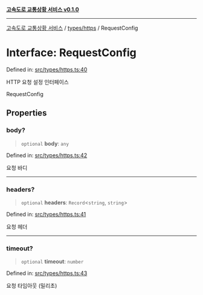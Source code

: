 [**고속도로 교통상황 서비스 v0.1.0**](../../../README.md)

***

[고속도로 교통상황 서비스](../../../modules.md) / [types/https](../README.md) / RequestConfig

# Interface: RequestConfig

Defined in: [src/types/https.ts:40](https://github.com/ksheyon123/road-status-preview/blob/d56258a23fae54155a9cd30000ae39fff6269a67/src/types/https.ts#L40)

HTTP 요청 설정 인터페이스

 RequestConfig

## Properties

### body?

> `optional` **body**: `any`

Defined in: [src/types/https.ts:42](https://github.com/ksheyon123/road-status-preview/blob/d56258a23fae54155a9cd30000ae39fff6269a67/src/types/https.ts#L42)

요청 바디

***

### headers?

> `optional` **headers**: `Record`\<`string`, `string`\>

Defined in: [src/types/https.ts:41](https://github.com/ksheyon123/road-status-preview/blob/d56258a23fae54155a9cd30000ae39fff6269a67/src/types/https.ts#L41)

요청 헤더

***

### timeout?

> `optional` **timeout**: `number`

Defined in: [src/types/https.ts:43](https://github.com/ksheyon123/road-status-preview/blob/d56258a23fae54155a9cd30000ae39fff6269a67/src/types/https.ts#L43)

요청 타임아웃 (밀리초)
